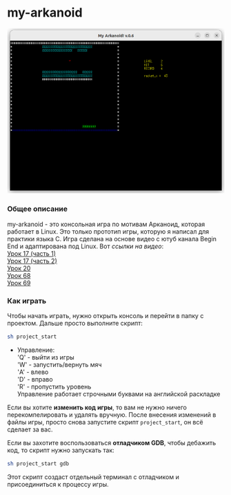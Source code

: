 # my-arkanoid

![screenshot](https://github.com/OtryvnoyKalendar/my-arkanoid/blob/main/screenshots/screenshot%202.png)

### Общее описание
my-arkanoid - это консольная игра по мотивам Арканоид, которая работает в Linux. Это только прототип игры, которую я написал для практики языка C.
Игра сделана на основе видео с ютуб канала Begin End и адаптирована под Linux. Вот *ссылки на видео*:  
[Урок 17 (часть 1)](https://www.youtube.com/watch?v=g1MSTO1wCko&list=PLBOPkQsFLCR2DWRY74L03FmbRtz_Yy73_&index=17)  
[Урок 17 (часть 2)](https://www.youtube.com/watch?v=868_DV1ksqE&list=PLBOPkQsFLCR2DWRY74L03FmbRtz_Yy73_&index=18)  
[Урок 20](https://www.youtube.com/watch?v=onBq1l8AxyE&list=PLBOPkQsFLCR2DWRY74L03FmbRtz_Yy73_&index=21)  
[Урок 68](https://www.youtube.com/watch?v=PQnjcHbqRPw&list=PLBOPkQsFLCR2DWRY74L03FmbRtz_Yy73_&index=69)  
[Урок 69](https://www.youtube.com/watch?v=u66oun_8GKk&list=PLBOPkQsFLCR2DWRY74L03FmbRtz_Yy73_&index=70)  

### Как играть
Чтобы начать играть, нужно открыть консоль и перейти в папку с проектом. Дальше просто выполните скрипт:
```sh
sh project_start
```

- Управление:  
'Q' - выйти из игры  
'W' - запустить/вернуть мяч  
'A' - влево  
'D' - вправо  
'R' - пропустить уровень  
Управление работает строчными буквами на английской раскладке  

Если вы хотите **изменить код игры**, то вам не нужно ничего перекомпелировать и удалять вручную. После внесения изменений в файлы игры, просто снова запустите скрипт `project_start`, он всё сделает за вас.

Если вы захотите воспользоваться **отладчиком GDB**, чтобы дебажить код, то скрипт нужно запускать так:
```sh
sh project_start gdb
```
Этот скрипт создаст отдельный терминал с отладчиком и присоединиться к процессу игры.

